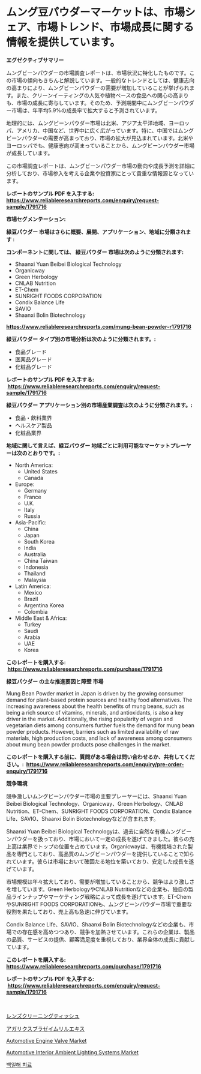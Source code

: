 <p><h1>ムング豆パウダーマーケットは、市場シェア、市場トレンド、市場成長に関する情報を提供しています。</h1></p><p><strong>エグゼクティブサマリー</strong></p>
<p><p>ムングビーンパウダーの市場調査レポートは、市場状況に特化したものです。この市場の傾向もきちんと解説しています。一般的なトレンドとしては、健康志向の高まりにより、ムングビーンパウダーの需要が増加していることが挙げられます。また、クリーンイーティングの人気や植物ベースの食品への関心の高まりも、市場の成長に寄与しています。そのため、予測期間中にムングビーンパウダー市場は、年平均5.9%の成長率で拡大すると予測されています。</p><p>地理的には、ムングビーンパウダー市場は北米、アジア太平洋地域、ヨーロッパ、アメリカ、中国など、世界中に広く広がっています。特に、中国ではムングビーンパウダーの需要が高まっており、市場の拡大が見込まれています。北米やヨーロッパでも、健康志向が高まっていることから、ムングビーンパウダー市場が成長しています。</p><p>この市場調査レポートは、ムングビーンパウダー市場の動向や成長予測を詳細に分析しており、市場参入を考える企業や投資家にとって貴重な情報源となっています。</p></p>
<p><strong>レポートのサンプル PDF を入手する: <a href="https://www.reliableresearchreports.com/enquiry/request-sample/1791716">https://www.reliableresearchreports.com/enquiry/request-sample/1791716</a></strong></p>
<p><strong>市場セグメンテーション:</strong></p>
<p><strong> 緑豆パウダー 市場はさらに概要、展開、アプリケーション、地域に分類されます :</strong></p>
<p><strong>コンポーネントに関しては、 緑豆パウダー 市場は次のように分類されます: &nbsp;</strong></p>
<p><ul><li>Shaanxi Yuan Beibei Biological Technology</li><li>Organicway</li><li>Green Herbology</li><li>CNLAB Nutrition</li><li>ET-Chem</li><li>SUNRIGHT FOODS CORPORATION</li><li>Condix Balance Life</li><li>SAVIO</li><li>Shaanxi Bolin Biotechnology</li></ul></p>
<p><strong><a href="https://www.reliableresearchreports.com/mung-bean-powder-r1791716">https://www.reliableresearchreports.com/mung-bean-powder-r1791716</a></strong></p>
<p><strong> 緑豆パウダー タイプ別の市場分析は次のように分類されます。:</strong></p>
<p><ul><li>食品グレード</li><li>医薬品グレード</li><li>化粧品グレード</li></ul></p>
<p><strong>レポートのサンプル PDF を入手する: &nbsp;<a href="https://www.reliableresearchreports.com/enquiry/request-sample/1791716">https://www.reliableresearchreports.com/enquiry/request-sample/1791716</a></strong></p>
<p><strong> 緑豆パウダー アプリケーション別の市場産業調査は次のように分類されます。:</strong></p>
<p><ul><li>食品・飲料業界</li><li>ヘルスケア製品</li><li>化粧品業界</li></ul></p>
<p><strong>地域に関して言えば、緑豆パウダー 地域ごとに利用可能なマーケットプレーヤーは次のとおりです。:</strong></p>
<p><ul>
    <li>
        North America:
        <ul>
            <li>United States</li>
            <li>Canada</li>
        </ul>
    </li>
    <li>
        Europe:
        <ul>
            <li>Germany</li>
            <li>France</li>
            <li>U.K.</li>
            <li>Italy</li>
            <li>Russia</li>
        </ul>
    </li>
    <li>
        Asia-Pacific:
        <ul>
            <li>China</li>
            <li>Japan</li>
            <li>South Korea</li>
            <li>India</li>
            <li>Australia</li>
            <li>China Taiwan</li>
            <li>Indonesia</li>
            <li>Thailand</li>
            <li>Malaysia</li>
        </ul>
    </li>
    <li>
        Latin America:
        <ul>
            <li>Mexico</li>
            <li>Brazil</li>
            <li>Argentina Korea</li>
            <li>Colombia</li>
        </ul>
    </li>
    <li>
        Middle East & Africa:
        <ul>
            <li>Turkey</li>
            <li>Saudi</li>
            <li>Arabia</li>
            <li>UAE</li>
            <li>Korea</li>
        </ul>
    </li>
    </ul></p>
<p><strong>このレポートを購入する: &nbsp;<a href="https://www.reliableresearchreports.com/purchase/1791716">https://www.reliableresearchreports.com/purchase/1791716</a></strong></p>
<p><strong>緑豆パウダー の主な推進要因と障壁 市場</strong></p>
<p><p>Mung Bean Powder market in Japan is driven by the growing consumer demand for plant-based protein sources and healthy food alternatives. The increasing awareness about the health benefits of mung beans, such as being a rich source of vitamins, minerals, and antioxidants, is also a key driver in the market. Additionally, the rising popularity of vegan and vegetarian diets among consumers further fuels the demand for mung bean powder products. However, barriers such as limited availability of raw materials, high production costs, and lack of awareness among consumers about mung bean powder products pose challenges in the market.</p></p>
<p><strong>このレポートを購入する前に、質問がある場合は問い合わせるか、共有してください。:&nbsp; <a href="https://www.reliableresearchreports.com/enquiry/pre-order-enquiry/1791716">https://www.reliableresearchreports.com/enquiry/pre-order-enquiry/1791716</a></strong></p>
<p><strong>競争環境</strong></p>
<p><p>競争激しいムングビーンパウダー市場の主要プレーヤーには、Shaanxi Yuan Beibei Biological Technology、Organicway、Green Herbology、CNLAB Nutrition、ET-Chem、SUNRIGHT FOODS CORPORATION、Condix Balance Life、SAVIO、Shaanxi Bolin Biotechnologyなどが含まれます。</p><p>Shaanxi Yuan Beibei Biological Technologyは、過去に自然な有機ムングビーンパウダーを扱っており、市場において一定の成長を遂げてきました。彼らの売上高は業界でトップの位置を占めています。Organicwayは、有機栽培された製品を専門としており、高品質のムングビーンパウダーを提供していることで知られています。彼らは市場において確固たる地位を築いており、安定した成長を遂げています。</p><p>市場規模は年々拡大しており、需要が増加していることから、競争はより激しさを増しています。Green HerbologyやCNLAB Nutritionなどの企業も、独自の製品ラインナップやマーケティング戦略によって成長を遂げています。ET-ChemやSUNRIGHT FOODS CORPORATIONも、ムングビーンパウダー市場で重要な役割を果たしており、売上高も急速に伸びています。</p><p>Condix Balance Life、SAVIO、Shaanxi Bolin Biotechnologyなどの企業も、市場での存在感を高めつつあり、競争を加熱させています。これらの企業は、製品の品質、サービスの提供、顧客満足度を重視しており、業界全体の成長に貢献しています。</p></p>
<p><strong>このレポートを購入する: &nbsp; <a href="https://www.reliableresearchreports.com/purchase/1791716">https://www.reliableresearchreports.com/purchase/1791716</a></strong></p>
<p><strong>レポートのサンプル PDF を入手する: &nbsp;<a href="https://www.reliableresearchreports.com/enquiry/request-sample/1791716">https://www.reliableresearchreports.com/enquiry/request-sample/1791716</a></strong><strong></strong></p>
<p>&nbsp;</p>
<p><p><a href="https://medium.com/@jackieshlerin98056/%E3%83%AC%E3%83%B3%E3%82%BA%E3%82%AF%E3%83%AA%E3%83%BC%E3%83%8B%E3%83%B3%E3%82%B0%E3%83%86%E3%82%A3%E3%83%83%E3%82%B7%E3%83%A5%E3%81%AE%E5%B8%82%E5%A0%B4%E5%8B%95%E5%90%91%E3%81%A8%E5%B8%82%E5%A0%B4%E5%88%86%E6%9E%90%E3%81%AF-2024%E5%B9%B4%E3%81%8B%E3%82%892031%E5%B9%B4%E3%81%BE%E3%81%A7%E3%81%AE%E4%BA%88%E6%B8%AC%E3%81%95%E3%82%8C%E3%81%A6%E3%81%84%E3%81%BE%E3%81%99-0694579c291c">レンズクリーニングティッシュ</a></p><p><a href="https://github.com/one-cool-chick/Market-Research-Report-List-1/blob/main/824063822045.md">アガリクスブラゼイムリルエキス</a></p><p><a href="https://www.linkedin.com/pulse/automotive-engine-valve-market-size-growing-forecasted-period-cnuue?trackingId=StYgjQtcwNP2MSf2C2HoBg%3D%3D">Automotive Engine Valve Market</a></p><p><a href="https://www.linkedin.com/pulse/automotive-interior-ambient-lighting-systems-market-comprehensive-trwme?trackingId=xMpzbPGEY3yTpxhESZfbGQ%3D%3D">Automotive Interior Ambient Lighting Systems Market</a></p><p><a href="https://medium.com/@koleledner/%EA%B5%B4%EA%B3%A1%EC%84%B1-%EA%B8%B0%EC%B9%A8-%EC%B9%98%EB%A3%8C-%EC%8B%9C%EC%9E%A5-%EA%B7%9C%EB%AA%A8%EB%8A%94-%EA%B8%80%EB%A1%9C%EB%B2%8C-%EC%82%B0%EC%97%85%EC%97%90%EC%84%9C-%EC%B5%9C%EC%84%A0%EC%9D%98-%EB%A7%88%EC%BC%80%ED%8C%85-%EC%B1%84%EB%84%90%EC%9D%84-%EB%B3%B4%EC%97%AC%EC%A4%8D%EB%8B%88%EB%8B%A4-206495e850fe">백일해 치료</a></p></p>